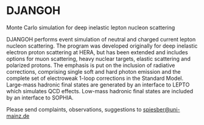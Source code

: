 # DJANGOH
Monte Carlo simulation for deep inelastic lepton nucleon scattering

DJANGOH performs event simulation of neutral and charged current 
lepton nucleon scattering. The program was developed originally 
for deep inelastic electron proton scattering at HERA, but has 
been extended and includes options for muon scattering, heavy 
nuclear targets, elastic scattering and polarized protons. 
The emphasis is put on the inclusion of radiative corrections, 
comprising single soft and hard photon emission and the complete 
set of electroweak 1-loop corrections in the Standard Model. 
Large-mass hadronic final states are generated by an interface 
to LEPTO which simulates QCD effects. Low-mass hadronic final 
states are included by an interface to SOPHIA. 

Please send complaints, observations, suggestions to 
spiesber@uni-mainz.de
